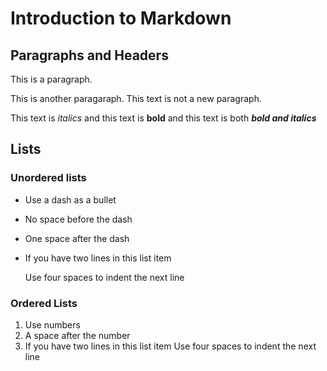 # Introduction to Markdown

## Paragraphs and Headers

This is a paragraph.

This is another paragaraph.
This text is not a new paragraph.

This text is *italics* and this text is **bold** and this text is both ***bold and italics***

## Lists

### Unordered lists

- Use a dash as a bullet
- No space before the dash
- One space after the dash
- If you have two lines in this list item

    Use four spaces to indent the next line

### Ordered Lists
1. Use numbers
2. A space after the number
3. If you have two lines in this list item
    Use four spaces to indent the next line
